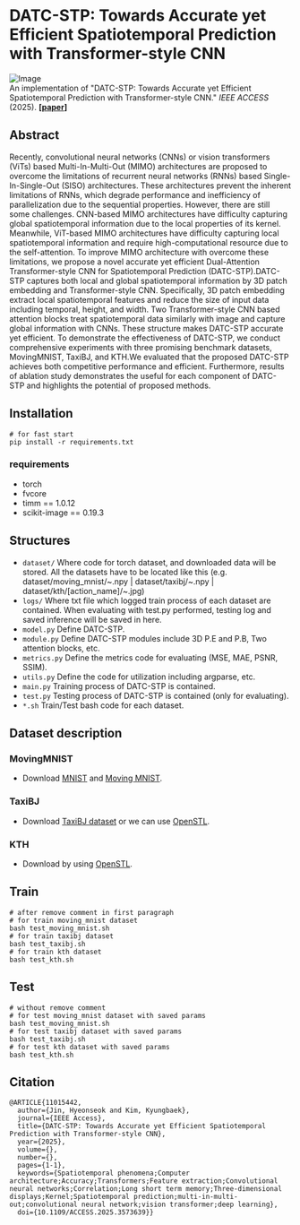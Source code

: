 # DATC-STP: Towards Accurate yet Efficient Spatiotemporal Prediction with Transformer-style CNN
![Image](https://github.com/user-attachments/assets/96c79df2-40f4-48be-a32c-69f311ecb078)<br>
An implementation of "DATC-STP: Towards Accurate yet Efficient Spatiotemporal Prediction with Transformer-style CNN." *IEEE ACCESS* (2025). **[[paper](https://doi.org/10.1109/ACCESS.2025.3573639)]**<br>

## Abstract
Recently, convolutional neural networks (CNNs) or vision transformers (ViTs) based Multi-In-Multi-Out (MIMO) architectures are proposed to overcome the limitations of recurrent neural networks (RNNs) based Single-In-Single-Out (SISO) architectures. These architectures prevent the inherent limitations of RNNs, which degrade performance and inefficiency of parallelization due to the sequential properties. However, there are still some challenges. CNN-based MIMO architectures have difficulty capturing global spatiotemporal information due to the local properties of its kernel. Meanwhile, ViT-based MIMO architectures have difficulty capturing local spatiotemporal information and require high-computational resource due to the self-attention. To improve MIMO architecture with overcome these limitations, we propose a novel accurate yet efficient Dual-Attention Transformer-style CNN for Spatiotemporal Prediction (DATC-STP).DATC-STP captures both local and global spatiotemporal information by 3D patch embedding and Transformer-style CNN. Specifically, 3D patch embedding extract local spatiotemporal features and reduce the size of input data including temporal, height, and width. Two Transformer-style CNN based attention blocks treat spatiotemporal data similarly with image and capture global information with CNNs. These structure makes DATC-STP accurate yet efficient. To demonstrate the effectiveness of DATC-STP, we conduct comprehensive experiments with three promising benchmark datasets, MovingMNIST, TaxiBJ, and KTH.We evaluated that the proposed DATC-STP achieves both competitive performance and efficient. Furthermore, results of ablation study demonstrates the useful for each component of DATC-STP and highlights the potential of proposed methods.

## Installation
```shell
# for fast start
pip install -r requirements.txt
```

### requirements
- torch
- fvcore
- timm == 1.0.12
- scikit-image == 0.19.3

## Structures

- `dataset/` Where code for torch dataset, and downloaded data will be stored. All the datasets have to be located like this (e.g. dataset/moving_mnist/~.npy | dataset/taxibj/~.npy | dataset/kth/[action_name]/~.jpg)
- `logs/` Where txt file which logged train process of each dataset are contained. When evaluating with test.py performed, testing log and saved inference will be saved in here.
- `model.py` Define DATC-STP.
- `module.py` Define DATC-STP modules include 3D P.E and P.B, Two attention blocks, etc.
- `metrics.py` Define the metrics code for evaluating (MSE, MAE, PSNR, SSIM).
- `utils.py` Define the code for utilization including argparse, etc.
- `main.py` Training process of DATC-STP is contained.
- `test.py` Testing process of DATC-STP is contained (only for evaluating).
- `*.sh` Train/Test bash code for each dataset.

## Dataset description
### MovingMNIST
- Download [MNIST](http://yann.lecun.com/exdb/mnist/train-images-idx3-ubyte.gz) and [Moving MNIST](http://www.cs.toronto.edu/~nitish/unsupervised_video/mnist_test_seq.npy).
### TaxiBJ
- Download [TaxiBJ dataset](https://github.com/TolicWang/DeepST/blob/master/data/TaxiBJ/README.md) or we can use [OpenSTL](https://github.com/chengtan9907/OpenSTL).
### KTH
- Download by using [OpenSTL](https://github.com/chengtan9907/OpenSTL).

## Train

```shell
# after remove comment in first paragraph
# for train moving_mnist dataset
bash test_moving_mnist.sh
# for train taxibj dataset
bash test_taxibj.sh
# for train kth dataset
bash test_kth.sh
```

## Test

```shell
# without remove comment
# for test moving_mnist dataset with saved params
bash test_moving_mnist.sh
# for test taxibj dataset with saved params
bash test_taxibj.sh
# for test kth dataset with saved params
bash test_kth.sh
```

## Citation

```
@ARTICLE{11015442,
  author={Jin, Hyeonseok and Kim, Kyungbaek},
  journal={IEEE Access}, 
  title={DATC-STP: Towards Accurate yet Efficient Spatiotemporal Prediction with Transformer-style CNN}, 
  year={2025},
  volume={},
  number={},
  pages={1-1},
  keywords={Spatiotemporal phenomena;Computer architecture;Accuracy;Transformers;Feature extraction;Convolutional neural networks;Correlation;Long short term memory;Three-dimensional displays;Kernel;Spatiotemporal prediction;multi-in-multi-out;convolutional neural network;vision transformer;deep learning},
  doi={10.1109/ACCESS.2025.3573639}}
```

